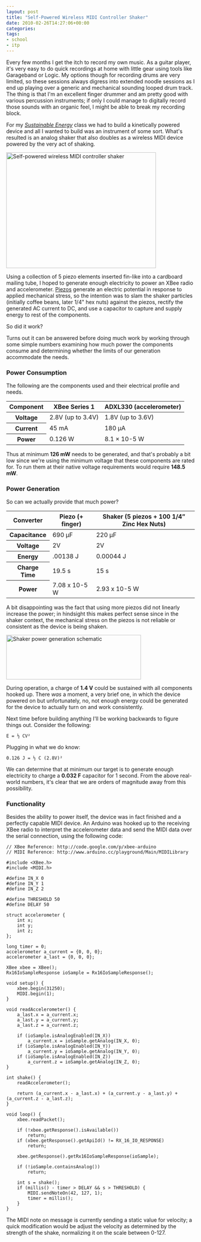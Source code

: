 ```yaml
---
layout: post
title: "Self-Powered Wireless MIDI Controller Shaker"
date: 2010-02-26T14:27:06+00:00
categories:
tags:
- school
- itp
---
```

Every few months I get the itch to record my own music. As a guitar player, it's very easy to do quick recordings at home with little gear using tools like Garageband or Logic. My options though for recording drums are very limited, so these sessions always digress into extended noodle sessions as I end up playing over a generic and mechanical sounding looped drum track. The thing is that I'm an excellent finger drummer and am pretty good with various percussion instruments; if only I could manage to digitally record those sounds with an organic feel, I might be able to break my recording block.

For my _[Sustainable Energy][class]_ class we had to build a kinetically powered device and all I wanted to build was an instrument of some sort. What's resulted is an analog shaker that also doubles as a wireless MIDI device powered by the very act of shaking.

<a href="http://www.flickr.com/photos/69613750@N00/4390336852" title="View 'Self-powered wireless MIDI controller shaker' on Flickr.com"><img border="0" width="400" alt="Self-powered wireless MIDI controller shaker" src="http://farm5.static.flickr.com/4003/4390336852_177782e555.jpg" height="309"/></a>

Using a collection of 5 piezo elements inserted fin-like into a cardboard mailing tube, I hoped to generate enough electricity to power an XBee radio and accelerometer. [Piezos][piezoelectricity] generate an electric potential in response to applied mechanical stress, so the intention was to slam the shaker particles (initially coffee beans, later 1/4" hex nuts) against the piezos, rectify the generated AC current to DC, and use a capacitor to capture and supply energy to rest of the components.

So did it work?

Turns out it can be answered before doing much work by working through some simple numbers examining how much power the components consume and determining whether the limits of our generation accommodate the needs.

### Power Consumption

The following are the components used and their electrical profile and needs.

<table>
<thead>
	<tr>
	<th>Component</th>
	<th>XBee Series 1</th>
	<th>ADXL330 (accelerometer)</th>
	</tr>
</thead>
<tbody>
	<tr>
	<th>Voltage</th>
	<td>2.8V (up to 3.4V)</td>
	<td>1.8V (up to 3.6V)</td>
	</tr>
	<tr>
	<th>Current</th>
	<td>45 mA</td>
	<td>180 μA</td>
	</tr>
	<tr>
	<th>Power</th>
	<td>0.126 W</td>
	<td>8.1 × 10-5 W</td>
	</tr>
</tbody>
</table>

Thus at minimum **126 mW** needs to be generated, and that's probably a bit low since we're using the minimum voltage that these components are rated for. To run them at their native voltage requirements would require **148.5 mW**.

### Power Generation

So can we actually provide that much power?

<table>
<thead>
	<tr>
	<th>Converter</th>
	<th>Piezo (+ finger)</th>
	<th>Shaker (5 piezos + 100 1/4” Zinc Hex Nuts)</th>
	</tr>
</thead>
<tbody>
	<tr>
	<th>Capacitance</th>
	<td>690 μF</td>
	<td>220 μF</td>
	</tr>
	<tr>
	<th>Voltage</th>
	<td>2V</td>
	<td>2V</td>
	</tr>
	<tr>
	<th>Energy</th>
	<td>.00138 J</td>
	<td>0.00044 J</td>
	</tr>
	<tr>
	<th>Charge Time</th>
	<td>19.5 s</td>
	<td>15 s</td>
	</tr>
	<tr>
	<th>Power</th>
	<td>7.08 x 10-5 W</td>
	<td>2.93 x 10-5 W</td>
	</tr>
</tbody>
</table>

A bit disappointing was the fact that using more piezos did not linearly increase the power; in hindsight this makes perfect sense since in the shaker context, the mechanical stress on the piezos is not reliable or consistent as the device is being shaken.

<a href="http://www.flickr.com/photos/69613750@N00/4390575246" title="View 'Shaker power generation schematic' on Flickr.com"><img border="0" width="360" alt="Shaker power generation schematic" src="http://farm5.static.flickr.com/4034/4390575246_2c3f26437e.jpg" height="119"/></a>

During operation, a charge of **1.4 V** could be sustained with all components hooked up. There _was_ a moment, a very brief one, in which the device powered on but unfortunately, no, not enough energy could be generated for the device to actually turn on and work consistently.

Next time before building anything I'll be working backwards to figure things out. Consider the following:

	E = ½ CV²

Plugging in what we do know:

	0.126 J = ½ C (2.8V)²

We can determine that at minimum our target is to generate enough electricity to charge a **0.032 F** capacitor for 1 second. From the above real-world numbers, it's clear that we are orders of magnitude away from this possibility.

### Functionality

Besides the ability to power itself, the device was in fact finished and a perfectly capable MIDI device. An Arduino was hooked up to the receiving XBee radio to interpret the accelerometer data and send the MIDI data over the serial connection, using the following code:

	// XBee Reference: http://code.google.com/p/xbee-arduino
	// MIDI Reference: http://www.arduino.cc/playground/Main/MIDILibrary

	#include <XBee.h>
	#include <MIDI.h>

	#define IN_X 0
	#define IN_Y 1
	#define IN_Z 2

	#define THRESHOLD 50
	#define DELAY 50

	struct accelerometer {
		int x;
		int y;
		int z;
	};

	long timer = 0;
	accelerometer a_current = {0, 0, 0};
	accelerometer a_last = {0, 0, 0};

	XBee xbee = XBee();
	Rx16IoSampleResponse ioSample = Rx16IoSampleResponse();

	void setup() {
		xbee.begin(31250);
		MIDI.begin(1);
	}

	void readAccelerometer() {
		a_last.x = a_current.x;
		a_last.y = a_current.y;
		a_last.z = a_current.z;

		if (ioSample.isAnalogEnabled(IN_X))
			a_current.x = ioSample.getAnalog(IN_X, 0);
		if (ioSample.isAnalogEnabled(IN_Y))
			a_current.y = ioSample.getAnalog(IN_Y, 0);
		if (ioSample.isAnalogEnabled(IN_Z))
			a_current.z = ioSample.getAnalog(IN_Z, 0);
	}

	int shake() {
		readAccelerometer();

		return (a_current.x - a_last.x) + (a_current.y - a_last.y) + (a_current.z - a_last.z);
	}

	void loop() {
		xbee.readPacket();

		if (!xbee.getResponse().isAvailable())
			return;
		if (xbee.getResponse().getApiId() != RX_16_IO_RESPONSE)
			return;

		xbee.getResponse().getRx16IoSampleResponse(ioSample);

		if (!ioSample.containsAnalog())
			return;

		int s = shake();
		if (millis() - timer > DELAY && s > THRESHOLD) {
			MIDI.sendNoteOn(42, 127, 1);
			timer = millis();
		}
	}

The MIDI note on message is currently sending a static value for velocity; a quick modification would be adjust the velocity as determined by the strength of the shake, normalizing it on the scale between 0-127.

[class]: http://itp.nyu.edu/sustainability/energy/
[piezoelectricity]: http://en.wikipedia.org/wiki/Piezoelectricity
